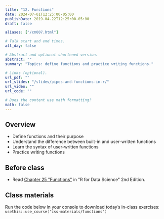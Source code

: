 ```yaml
---
title: "12. Functions"
date: 2024-07-01T12:25:00-05:00
publishDate: 2019-04-22T12:25:00-05:00
draft: false

aliases: ["/cm007.html"]

# Talk start and end times.
all_day: false

# Abstract and optional shortened version.
abstract: ""
summary: "Topics: define functions and practice writing functions."

# Links (optional).
url_pdf: ""
url_slides: "/slides/pipes-and-functions-in-r/"
url_video: ""
url_code: ""

# Does the content use math formatting?
math: false
---
```




## Overview

* Define functions and their purpose
* Understand the difference between built-in and user-written functions
* Learn the syntax of user-written functions
* Practice writing functions


## Before class

* Read [Chapter 25 "Functions"](https://r4ds.hadley.nz/functions) in "R for Data Science" 2nd Edition.

<!--
See "Data transformation" lecture for further references
* [Pipes in R](/notes/pipes/)
* [Functions in R](/notes/functions/)
-->


## Class materials

Run the code below in your console to download today’s in-class exercises: `usethis::use_course("css-materials/functions")`
